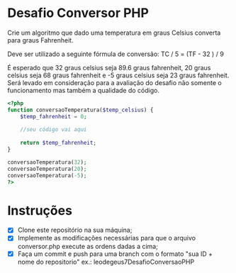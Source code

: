# Desafio Conversor PHP

Crie um algoritmo que dado uma temperatura em graus Celsius converta para graus Fahrenheit.

Deve ser utilizado a seguinte fórmula de conversão:
TC / 5 = (TF - 32 ) / 9

É esperado que 32 graus celsius seja 89.6 graus fahrenheit, 20 graus celsius seja 68 graus fahrenheit e -5 graus celsius seja 23 graus fahrenheit. Será levado em consideração para a avaliação do desafio não somente o funcionamento mas também a qualidade do código.


```php
<?php
function conversaoTemperatura($temp_celsius) {
    $temp_fahrenheit = 0;
    
    //seu código vai aqui
    
    return $temp_fahrenheit;
}

conversaoTemperatura(32);
conversaoTemperatura(20);
conversaoTemperatura(-5);
?>
```

# Instruções

- [x] Clone este repositório na sua máquina;
- [x] Implemente as modificações necessárias para que o arquivo conversor.php execute as ordens dadas a cima;
- [x] Faça um commit e push para uma branch com o formato "sua ID + nome do repositorio" ex.: leodegeus7DesafioConversaoPHP
